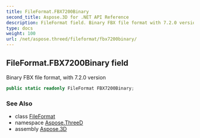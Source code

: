 ```yaml
---
title: FileFormat.FBX7200Binary
second_title: Aspose.3D for .NET API Reference
description: FileFormat field. Binary FBX file format with 7.2.0 version
type: docs
weight: 100
url: /net/aspose.threed/fileformat/fbx7200binary/
---
```

## FileFormat.FBX7200Binary field

Binary FBX file format, with 7.2.0 version

```csharp
public static readonly FileFormat FBX7200Binary;
```

### See Also

* class [FileFormat](../)
* namespace [Aspose.ThreeD](../../../aspose.threed/)
* assembly [Aspose.3D](../../../)


